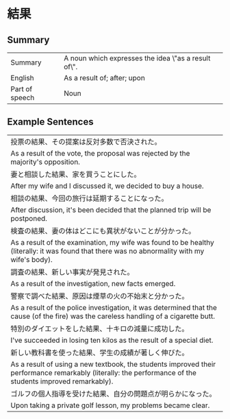 # 結果

## Summary

<table><tr>   <td>Summary</td>   <td>A noun which expresses the idea \"as a result of\".</td></tr><tr>   <td>English</td>   <td>As a result of; after; upon</td></tr><tr>   <td>Part of speech</td>   <td>Noun</td></tr></table>

## Example Sentences

<table><tr><td>投票の結果、その提案は反対多数で否決された。</td></tr><tr><td>As a result of the vote, the proposal was rejected by the majority's opposition.</td></tr><tr><td>妻と相談した結果、家を買うことにした。</td></tr><tr><td>After my wife and I discussed it, we decided to buy a house.</td></tr><tr><td>相談の結果、今回の旅行は延期することになった。</td></tr><tr><td>After discussion, it's been decided that the planned trip will be postponed.</td></tr><tr><td>検査の結果、妻の体はどこにも異状がないことが分かった。</td></tr><tr><td>As a result of the examination, my wife was found to be healthy (literally: it was found that there was no abnormality with my wife's body).</td></tr><tr><td>調査の結果、新しい事実が発見された。</td></tr><tr><td>As a result of the investigation, new facts emerged.</td></tr><tr><td>警察で調べた結果、原因は煙草の火の不始末と分かった。</td></tr><tr><td>As a result of the police investigation, it was determined that the cause (of the fire) was the careless handling of a cigarette butt.</td></tr><tr><td>特別のダイエットをした結果、十キロの減量に成功した。</td></tr><tr><td>I've succeeded in losing ten kilos as the result of a special diet.</td></tr><tr><td>新しい教科書を使った結果、学生の成績が著しく伸びた。</td></tr><tr><td>As a result of using a new textbook, the students improved their performance remarkably (literally: the performance of the students improved remarkably).</td></tr><tr><td>ゴルフの個人指導を受けた結果、自分の問題点が明らかになった。</td></tr><tr><td>Upon taking a private golf lesson, my problems became clear.</td></tr></table>

